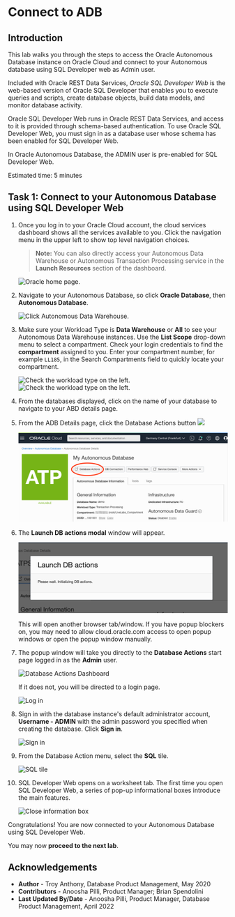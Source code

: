# Connect to ADB

## Introduction

This lab walks you through the steps to access the Oracle Autonomous Database instance on Oracle Cloud and connect to your Autonomous database using SQL Developer web as Admin user.

Included with Oracle REST Data Services, *Oracle SQL Developer Web* is the web-based version of Oracle SQL Developer that enables you to execute queries and scripts, create database objects, build data models, and monitor database activity.

Oracle SQL Developer Web runs in Oracle REST Data Services, and access to it is provided through schema-based authentication. To use Oracle SQL Developer Web, you must sign in as a database user whose schema has been enabled for SQL Developer Web.

In Oracle Autonomous Database, the ADMIN user is pre-enabled for SQL Developer Web.

Estimated time: 5 minutes

## Task 1: Connect to your Autonomous Database using SQL Developer Web

1. Once you log in to your Oracle Cloud account, the cloud services dashboard shows all the services available to you. Click the navigation menu in the upper left to show top level navigation choices.

    > **Note:** You can also directly access your Autonomous Data Warehouse or Autonomous Transaction Processing service in the **Launch Resources** section of the dashboard.

    ![Oracle home page.](./images/navigation.png " ")

2. Navigate to your Autonomous Database, so click **Oracle Database**, then **Autonomous Database**.

    ![Click Autonomous Data Warehouse.](https://raw.githubusercontent.com/oracle/learning-library/master/common/images/console/database-adw.png " ")

3. Make sure your Workload Type is __Data Warehouse__ or __All__ to see your Autonomous Data Warehouse instances. Use the __List Scope__ drop-down menu to select a compartment. <if type="livelabs">Check your login credentials to find the **compartment** assigned to you. Enter your compartment number, for example `LL185`, in the Search Compartments field to quickly locate your compartment.

    ![Check the workload type on the left.](images/task1-4.png " ")
    </if>
    <if type="freetier">
    ![Check the workload type on the left.](images/task1-4.png " ")

4. From the databases displayed, click on the name of your database to navigate to your ABD details page.

5. From the ADB Details page, click the Database Actions button ![](./images/db-actions-button.png)

    ![Database Actions](./images/ADB-details-sdw-1.png)

6. The **Launch DB actions modal** window will appear.

    ![Launch DB actions modal](./images/db-actions-modal.png)

    This will open another browser tab/window. If you have popup blockers on, you may need to allow cloud.oracle.com access to open popup windows or open the popup window manually.

7. The popup window will take you directly to the **Database Actions** start page logged in as the **Admin** user.

    ![Database Actions Dashboard](./images/db-actions-main.png)

    If it does not, you will be directed to a login page.

    ![Log in](./images/sdw-login.png)

8. Sign in with the database instance's default administrator account, **Username - ADMIN** with the admin password you specified when creating the database. Click **Sign in**.

    ![Sign in](./images/sdw-signin-admin.png " ")

9. From the Database Action menu, select the **SQL** tile.

    ![SQL tile](./images/sql.png " ")

10. SQL Developer Web opens on a worksheet tab. The first time you open SQL Developer Web, a series of pop-up informational boxes introduce the main features.

    ![Close information box](./images/click-x.png  " ")

Congratulations! You are now connected to your Autonomous Database using SQL Developer Web.

You may now **proceed to the next lab**.

## Acknowledgements

- **Author** - Troy Anthony, Database Product Management, May 2020
- **Contributors** - Anoosha Pilli, Product Manager; Brian Spendolini
- **Last Updated By/Date** - Anoosha Pilli, Product Manager, Database Product Management, April 2022
